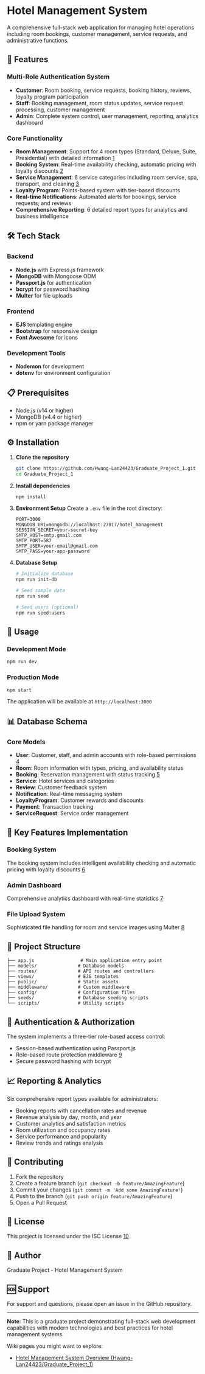 # Hotel Management System

A comprehensive full-stack web application for managing hotel operations including room bookings, customer management, service requests, and administrative functions.

## 🚀 Features

### Multi-Role Authentication System
- **Customer**: Room booking, service requests, booking history, reviews, loyalty program participation
- **Staff**: Booking management, room status updates, service request processing, customer management
- **Admin**: Complete system control, user management, reporting, analytics dashboard

### Core Functionality
- **Room Management**: Support for 4 room types (Standard, Deluxe, Suite, Presidential) with detailed information [1](#7-0) 
- **Booking System**: Real-time availability checking, automatic pricing with loyalty discounts [2](#7-1) 
- **Service Management**: 6 service categories including room service, spa, transport, and cleaning [3](#7-2) 
- **Loyalty Program**: Points-based system with tier-based discounts
- **Real-time Notifications**: Automated alerts for bookings, service requests, and reviews
- **Comprehensive Reporting**: 6 detailed report types for analytics and business intelligence

## 🛠 Tech Stack

### Backend
- **Node.js** with Express.js framework
- **MongoDB** with Mongoose ODM
- **Passport.js** for authentication
- **bcrypt** for password hashing
- **Multer** for file uploads

### Frontend
- **EJS** templating engine
- **Bootstrap** for responsive design
- **Font Awesome** for icons

### Development Tools
- **Nodemon** for development
- **dotenv** for environment configuration

## 📋 Prerequisites

- Node.js (v14 or higher)
- MongoDB (v4.4 or higher)
- npm or yarn package manager

## ⚙️ Installation

1. **Clone the repository**
   ```bash
   git clone https://github.com/Hwang-Lan24423/Graduate_Project_1.git
   cd Graduate_Project_1
   ```

2. **Install dependencies**
   ```bash
   npm install
   ```

3. **Environment Setup**
   Create a `.env` file in the root directory:
   ```env
   PORT=3000
   MONGODB_URI=mongodb://localhost:27017/hotel_management
   SESSION_SECRET=your-secret-key
   SMTP_HOST=smtp.gmail.com
   SMTP_PORT=587
   SMTP_USER=your-email@gmail.com
   SMTP_PASS=your-app-password
   ```

4. **Database Setup**
   ```bash
   # Initialize database
   npm run init-db
   
   # Seed sample data
   npm run seed
   
   # Seed users (optional)
   npm run seed:users
   ```

## 🚀 Usage

### Development Mode
```bash
npm run dev
```

### Production Mode
```bash
npm start
```

The application will be available at `http://localhost:3000`

## 📊 Database Schema

### Core Models
- **User**: Customer, staff, and admin accounts with role-based permissions [4](#7-3) 
- **Room**: Room information with types, pricing, and availability status
- **Booking**: Reservation management with status tracking [5](#7-4) 
- **Service**: Hotel services and categories
- **Review**: Customer feedback system
- **Notification**: Real-time messaging system
- **LoyaltyProgram**: Customer rewards and discounts
- **Payment**: Transaction tracking
- **ServiceRequest**: Service order management

## 🎯 Key Features Implementation

### Booking System
The booking system includes intelligent availability checking and automatic pricing with loyalty discounts [6](#7-5) 

### Admin Dashboard
Comprehensive analytics dashboard with real-time statistics [7](#7-6) 

### File Upload System
Sophisticated file handling for room and service images using Multer [8](#7-7) 

## 📁 Project Structure

```
├── app.js                 # Main application entry point
├── models/               # Database models
├── routes/               # API routes and controllers
├── views/                # EJS templates
├── public/               # Static assets
├── middleware/           # Custom middleware
├── config/               # Configuration files
├── seeds/                # Database seeding scripts
└── scripts/              # Utility scripts
```

## 🔐 Authentication & Authorization

The system implements a three-tier role-based access control:
- Session-based authentication using Passport.js
- Role-based route protection middleware [9](#7-8) 
- Secure password hashing with bcrypt

## 📈 Reporting & Analytics

Six comprehensive report types available for administrators:
- Booking reports with cancellation rates and revenue
- Revenue analysis by day, month, and year
- Customer analytics and satisfaction metrics
- Room utilization and occupancy rates
- Service performance and popularity
- Review trends and ratings analysis

## 🤝 Contributing

1. Fork the repository
2. Create a feature branch (`git checkout -b feature/AmazingFeature`)
3. Commit your changes (`git commit -m 'Add some AmazingFeature'`)
4. Push to the branch (`git push origin feature/AmazingFeature`)
5. Open a Pull Request

## 📝 License

This project is licensed under the ISC License [10](#7-9) 

## 👥 Author

Graduate Project - Hotel Management System

## 🆘 Support

For support and questions, please open an issue in the GitHub repository.

---

**Note**: This is a graduate project demonstrating full-stack web development capabilities with modern technologies and best practices for hotel management systems.

Wiki pages you might want to explore:
- [Hotel Management System Overview (Hwang-Lan24423/Graduate_Project_1)](/wiki/Hwang-Lan24423/Graduate_Project_1#1)
